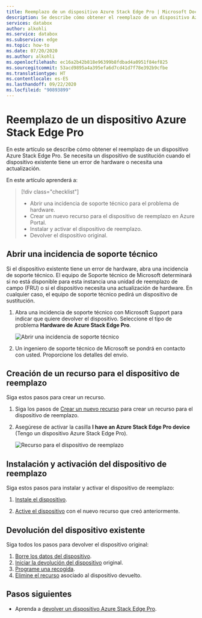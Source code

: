 ```yaml
---
title: Reemplazo de un dispositivo Azure Stack Edge Pro | Microsoft Docs
description: Se describe cómo obtener el reemplazo de un dispositivo Azure Stack Edge Pro.
services: databox
author: alkohli
ms.service: databox
ms.subservice: edge
ms.topic: how-to
ms.date: 07/20/2020
ms.author: alkohli
ms.openlocfilehash: ec16a2b42b818e96399b8fdbad4a0951f84ef825
ms.sourcegitcommit: 53acd9895a4a395efa6d7cd41d7f78e392b9cfbe
ms.translationtype: HT
ms.contentlocale: es-ES
ms.lasthandoff: 09/22/2020
ms.locfileid: "90893899"
---
```

# <a name="replace-your-azure-stack-edge-pro-device"></a>Reemplazo de un dispositivo Azure Stack Edge Pro

En este artículo se describe cómo obtener el reemplazo de un dispositivo Azure Stack Edge Pro. Se necesita un dispositivo de sustitución cuando el dispositivo existente tiene un error de hardware o necesita una actualización. 


En este artículo aprenderá a:

> [!div class="checklist"]
>
> * Abrir una incidencia de soporte técnico para el problema de hardware.
> * Crear un nuevo recurso para el dispositivo de reemplazo en Azure Portal.
> * Instalar y activar el dispositivo de reemplazo.
> * Devolver el dispositivo original.

## <a name="open-a-support-ticket"></a>Abrir una incidencia de soporte técnico

Si el dispositivo existente tiene un error de hardware, abra una incidencia de soporte técnico. El equipo de Soporte técnico de Microsoft determinará si no está disponible para esta instancia una unidad de reemplazo de campo (FRU) o si el dispositivo necesita una actualización de hardware. En cualquier caso, el equipo de soporte técnico pedirá un dispositivo de sustitución.

1. Abra una incidencia de soporte técnico con Microsoft Support para indicar que quiere devolver el dispositivo. Seleccione el tipo de problema **Hardware de Azure Stack Edge Pro**.

    ![Abrir una incidencia de soporte técnico](media/azure-stack-edge-replace-device/open-support-ticket-1.png)  

2. Un ingeniero de soporte técnico de Microsoft se pondrá en contacto con usted. Proporcione los detalles del envío.
<!--3. If you need a return shipping box, you can request it. Answer **Yes** to the question **Need an empty box to return**.-->


## <a name="create-a-resource-for-replacement-device"></a>Creación de un recurso para el dispositivo de reemplazo

Siga estos pasos para crear un recurso.

1. Siga los pasos de [Crear un nuevo recurso](azure-stack-edge-deploy-prep.md#create-a-new-resource) para crear un recurso para el dispositivo de reemplazo. 

2. Asegúrese de activar la casilla **I have an Azure Stack Edge Pro device** (Tengo un dispositivo Azure Stack Edge Pro). 

    ![Recurso para el dispositivo de reemplazo](media/azure-stack-edge-replace-device/replace-resource-1.png)  

## <a name="install-and-activate-the-replacement-device"></a>Instalación y activación del dispositivo de reemplazo

Siga estos pasos para instalar y activar el dispositivo de reemplazo:

1. [Instale el dispositivo](azure-stack-edge-deploy-install.md).

2. [Active el dispositivo](azure-stack-edge-deploy-connect-setup-activate.md) con el nuevo recurso que creó anteriormente.

## <a name="return-your-existing-device"></a>Devolución del dispositivo existente

Siga todos los pasos para devolver el dispositivo original:

1. [Borre los datos del dispositivo](azure-stack-edge-return-device.md#erase-data-from-the-device).
2. [Iniciar la devolución del dispositivo](azure-stack-edge-return-device.md#initiate-device-return) original.
3. [Programe una recogida](azure-stack-edge-return-device.md#schedule-a-pickup).
4. [Elimine el recurso](azure-stack-edge-return-device.md#delete-the-resource) asociado al dispositivo devuelto.


## <a name="next-steps"></a>Pasos siguientes

- Aprenda a [devolver un dispositivo Azure Stack Edge Pro](azure-stack-edge-return-device.md).
